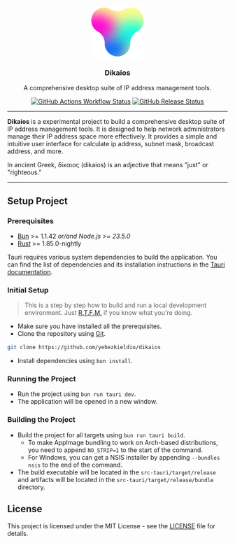 <div align="center">

<img src="public/android-chrome-192x192.png" align="center" width="120px" height="120px">

<h3>Dikaios</h3>
<p>A comprehensive desktop suite of IP address management tools.<p>

[![GitHub Actions Workflow Status](https://img.shields.io/github/actions/workflow/status/yehezkieldio/dikaios/publish.yml?style=flat&logo=tauri&label=Build)](https://github.com/yehezkieldio/dikaios/actions)
[![GitHub Release Status](https://img.shields.io/github/v/release/yehezkieldio/dikaios?style=flat&logo=tauri&label=Release)](https://github.com/yehezkieldio/dikaios/releases)

</div>

---

**Dikaios** is a experimental project to build a comprehensive desktop suite of IP address management tools. It is designed to help network administrators manage their IP address space more effectively. It provides a simple and intuitive user interface for calculate ip address, subnet mask, broadcast address, and more.

In ancient Greek, δίκαιος (dikaios) is an adjective that means "just" or "righteous."

---

## Setup Project

### Prerequisites

-   [Bun](https://bun.sh/) >= 1.1.42 _or/and Node.js >= 23.5.0_
-   [Rust](https://www.rust-lang.org/) >= 1.85.0-nightly

Tauri requires various system dependencies to build the application. You can find the list of dependencies and its installation instructions in the [Tauri documentation](https://v2.tauri.app/start/prerequisites/#system-dependencies).

### Initial Setup

> This is a step by step how to build and run a local development environment. Just [R.T.F.M.](https://en.wikipedia.org/wiki/RTFM) if you know what you're doing.

- Make sure you have installed all the prerequisites.
- Clone the repository using [Git](https://git-scm.com/).

```bash
git clone https://github.com/yehezkieldio/dikaios
```

- Install dependencies using `bun install`.

### Running the Project

- Run the project using `bun run tauri dev`.
- The application will be opened in a new window.

### Building the Project

- Build the project for all targets using `bun run tauri build`.
  - To make AppImage bundling to work on Arch-based distributions, you need to append `NO_STRIP=1` to the start of the command.
  - For Windows, you can get a NSIS installer by appending `--bundles nsis` to the end of the command.
- The build executable will be located in the `src-tauri/target/release` and artifacts will be located in the `src-tauri/target/release/bundle` directory.

## License

This project is licensed under the MIT License - see the [LICENSE](LICENSE) file for details.
